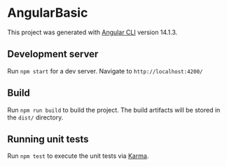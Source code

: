 # AngularBasic

This project was generated with [Angular CLI](https://github.com/angular/angular-cli) version 14.1.3.

## Development server

Run `npm start` for a dev server. Navigate to `http://localhost:4200/`

## Build

Run `npm run build` to build the project. The build artifacts will be stored in the `dist/` directory.

## Running unit tests

Run `npm test` to execute the unit tests via [Karma](https://karma-runner.github.io).
